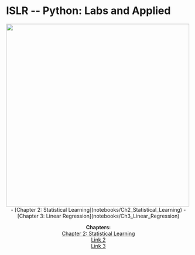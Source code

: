 # ISLR -- Python: Labs and Applied

<img src="https://github.com/mscaudill/IntroStatLearn/blob/master/ISLRimage.jpg" height="500" align="left">

<p align="center">
- [Chapter 2: Statistical Learning](notebooks/Ch2_Statistical_Learning)
- [Chapter 3: Linear Regression](notebooks/Ch3_Linear_Regression)
</p>

<p align="center">
  <b>Chapters:</b><br>
    <a
    href="https://github.com/mscaudill/IntroStatLearn/tree/master/notebooks/Ch2_Statistical_Learning"> 
    Chapter 2: Statistical Learning</a> <br>
    <a href="#">Link 2</a> <br>
    <a href="#">Link 3</a>
    <br><br>
</p>
